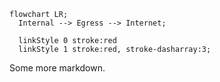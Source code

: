 
```mermaid
flowchart LR;
  Internal --> Egress --> Internet;
  
  linkStyle 0 stroke:red
  linkStyle 1 stroke:red, stroke-dasharray:3;
```

Some more markdown.
